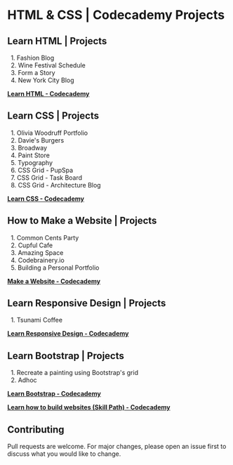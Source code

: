 # HTML & CSS | Codecademy Projects

## Learn HTML | Projects
&nbsp;&nbsp;1. Fashion Blog<br>
&nbsp;&nbsp;2. Wine Festival Schedule<br>
&nbsp;&nbsp;3. Form a Story<br>
&nbsp;&nbsp;4. New York City Blog

**[Learn HTML - Codecademy](https://www.codecademy.com/learn/learn-html)**

## Learn CSS | Projects
&nbsp;&nbsp;1. Olivia Woodruff Portfolio<br>
&nbsp;&nbsp;2. Davie's Burgers<br>
&nbsp;&nbsp;3. Broadway<br>
&nbsp;&nbsp;4. Paint Store<br>
&nbsp;&nbsp;5. Typography<br>
&nbsp;&nbsp;6. CSS Grid - PupSpa<br>
&nbsp;&nbsp;7. CSS Grid - Task Board<br>
&nbsp;&nbsp;8. CSS Grid - Architecture Blog

**[Learn CSS - Codecademy](https://www.codecademy.com/learn/learn-css)**

## How to Make a Website | Projects
&nbsp;&nbsp;1. Common Cents Party<br>
&nbsp;&nbsp;2. Cupful Cafe<br>
&nbsp;&nbsp;3. Amazing Space<br>
&nbsp;&nbsp;4. Codebrainery.io<br>
&nbsp;&nbsp;5. Building a Personal Portfolio

**[Make a Website - Codecademy](https://www.codecademy.com/learn/make-a-website)**

## Learn Responsive Design | Projects
&nbsp;&nbsp;1. Tsunami Coffee

**[Learn Responsive Design - Codecademy](https://www.codecademy.com/learn/learn-responsive-design)**

## Learn Bootstrap | Projects
&nbsp;&nbsp;1. Recreate a painting using Bootstrap's grid<br>
&nbsp;&nbsp;2. Adhoc

**[Learn Bootstrap - Codecademy](https://www.codecademy.com/learn/learn-bootstrap)**

**[Learn how to build websites (Skill Path) - Codecademy](https://www.codecademy.com/learn/paths/learn-how-to-build-websites)**

## Contributing
Pull requests are welcome. For major changes, please open an issue first to discuss what you would like to change.
